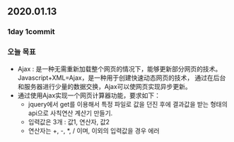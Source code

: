 ## 2020.01.13

### 1day 1commit

### 오늘 목표
- Ajax : 是一种无需重新加载整个网页的情况下，能够更新部分网页的技术。Javascript+XML=Ajax，是一种用于创建快速动态网页的技术，
          通过在后台和服务器进行少量的数据交换，Ajax可以使网页实现异步更新。
- 通过使用Ajax实现一个网页计算器功能，要求如下：
  - jquery에서 get를 이용해서 특정 파일로 값을 던진 후에 결과값을 받는 형태의 api으로 사칙연산 계산기 만들기.
  - 입력값은 3개 : 값1, 연산자, 값2
  - 연산자는 +, -, *, / 이며, 이외의 입력값을 경우 에러
 
